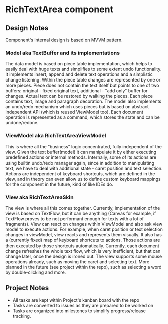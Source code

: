 # RichTextArea component

## Design Notes

Component's internal design is based on MVVM pattern.

### Model aka TextBuffer and its implementations

The data model  is based on piece table implementation, which helps to easily deal 
with huge texts and simplifies to some extent undo functionality. It implements insert, 
append and delete text operations and a simplistic change listening. Within the piece table 
changes are represented by one or more pieces. Piece does not contain the text itself but points 
to one of two buffers: original - fixed original text, additional - "add only" buffer for changes. 
Actual text can be restored by walking the pieces. Each piece contains text, image and paragraph 
decoration. The model also implements an undo/redo mechanism which uses pieces but is based on 
abstract independent API (which is reused ViewModel too). Each document operation is represented 
as a command, which stores the state and can be undone/redone.

### ViewModel aka RichTextAreaViewModel

This is where all the “business” logic concentrated, fully independent of the view. Given the text 
buffer(model) it can manipulate it by either executing predefined actions or internal methods. 
Internally, some of its actions are using builtin undo/redo manager again, since in addition 
to manipulating text, we have to deal with additional state - caret position and text selection. 
Actions are independent of keyboard shortcuts, which are defined in the view, and in theory 
can even allow us to define custom keyboard mappings for the component in the future, kind of like IDEs do.

### View aka RichTextAreaSkin

The view is where all this comes together. Currently, implementation of the view is based on TextFlow, 
but it can be anything (Canvas for example, if TextFlow proves to be not performant enough for texts 
with a lot of  fragments). View can react on changes within ViewModel and also ask view model to execute actions.
For example, when caret position or text selection changes in viewModel, view reacts and represents them visually.
It also has a (currently fixed) map of keyboard shortcuts to actions. Those actions are then executed by those shortcuts 
automatically. Currently, each document change refreshes the whole text flow, which is very inefficient, 
but that can change later, once the design is ironed out. The view supports some mouse operations already, 
such as moving the caret and selecting text. More planned in the future (see project within the repo), such as selecting
a word by double-clicking and more.


## Project Notes

- All tasks are kept within Project's kanban board with the repo
- Tasks are converted to issues as they are prepared to be worked on
- Tasks are organized into milestones to simplify progress/release tracking.




